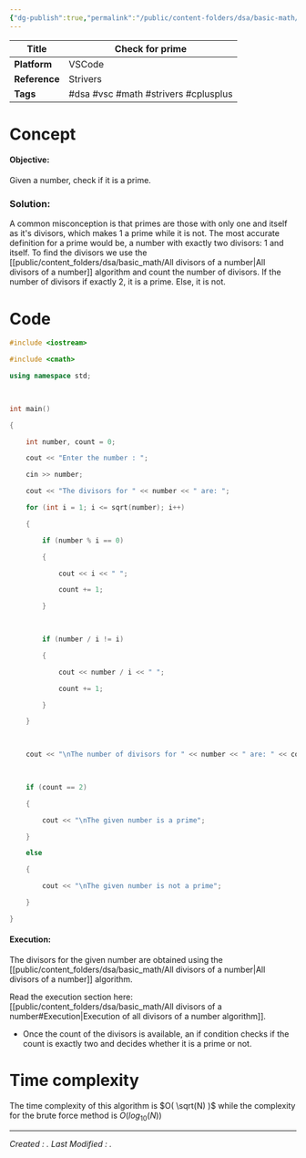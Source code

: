 ```yaml
---
{"dg-publish":true,"permalink":"/public/content-folders/dsa/basic-math/check-for-prime/","dgShowToc":true}
---
```



| **Title**     | Check for prime                      |
| ------------- | ------------------------------------ |
| **Platform**  | VSCode                               |
| **Reference** | Strivers                             |
| **Tags**      | #dsa #vsc #math #strivers #cplusplus |
# Concept

#### Objective: 

Given a number, check if it is a prime.
### Solution:

A common misconception is that primes are those with only one and itself as it's divisors, which makes 1 a prime while it is not. The most accurate definition for a prime would be, a number with exactly two divisors: 1 and itself. To find the divisors we use the [[public/content_folders/dsa/basic_math/All divisors of a number\|All divisors of a number]] algorithm and count the number of divisors. If the number of divisors if exactly 2, it is a prime. Else, it is not.

# Code

```c++
#include <iostream>

#include <cmath>

using namespace std;

  

int main()

{

    int number, count = 0;

    cout << "Enter the number : ";

    cin >> number;

    cout << "The divisors for " << number << " are: ";

    for (int i = 1; i <= sqrt(number); i++)

    {

        if (number % i == 0)

        {

            cout << i << " ";

            count += 1;

        }

  

        if (number / i != i)

        {

            cout << number / i << " ";

            count += 1;

        }

    }

  

    cout << "\nThe number of divisors for " << number << " are: " << count;

  

    if (count == 2)

    {

        cout << "\nThe given number is a prime";

    }

    else

    {

        cout << "\nThe given number is not a prime";

    }

}
```


#### Execution:

The divisors for the given number are obtained using the [[public/content_folders/dsa/basic_math/All divisors of a number\|All divisors of a number]] algorithm.

Read the execution section here: [[public/content_folders/dsa/basic_math/All divisors of a number#Execution\|Execution of all divisors of a number algorithm]].

- Once the count of the divisors is available, an if condition checks if the count is exactly two and decides whether it is a prime or not.

# Time complexity

The time complexity of this algorithm is $O( \sqrt(N) )$ while the complexity for the brute force method is $O( log_{10} (N))$





---
*Created : .*
*Last Modified : .*